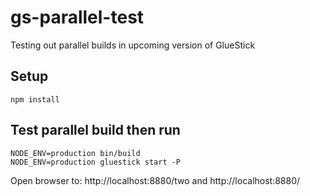 # gs-parallel-test
Testing out parallel builds in upcoming version of GlueStick

## Setup
```
npm install
```

## Test parallel build then run
```
NODE_ENV=production bin/build
NODE_ENV=production gluestick start -P
```

Open browser to: http://localhost:8880/two
and http://localhost:8880/


